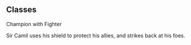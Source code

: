 ## Classes
Champion with Fighter

Sir Camil uses his shield to protect his allies, and strikes back at his foes.

